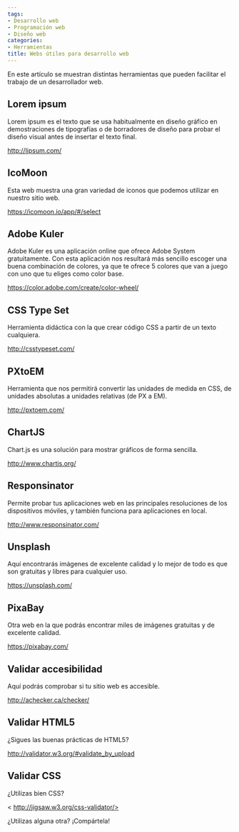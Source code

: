```yaml
---
tags:
- Desarrollo web
- Programación web
- Diseño web
categories:
- Herramientas
title: Webs útiles para desarrollo web
---
```


En este artículo se muestran distintas herramientas que pueden facilitar el trabajo de un desarrollador web.

## Lorem ipsum

Lorem ipsum es el texto que se usa habitualmente en diseño gráfico en demostraciones de tipografías o de borradores de diseño para probar el diseño visual antes de insertar el texto final.

<http://lipsum.com/>

## IcoMoon

Esta web muestra una gran variedad de iconos que podemos utilizar en nuestro sitio web.

<https://icomoon.io/app/#/select>

## Adobe Kuler

Adobe Kuler es una aplicación online que ofrece Adobe System gratuitamente. Con esta aplicación nos resultará más sencillo escoger una buena combinación de colores, ya que te ofrece 5 colores que van a juego con uno que tu eliges como color base.

<https://color.adobe.com/create/color-wheel/>

## CSS Type Set

Herramienta didáctica con la que crear código CSS a partir de un texto cualquiera.

<http://csstypeset.com/>

## PXtoEM

 Herramienta que nos permitirá convertir las unidades de medida en CSS, de unidades absolutas a unidades relativas (de PX a EM).
 
 <http://pxtoem.com/>
 
## ChartJS
 
 Chart.js es una solución para mostrar gráficos de forma sencilla.
 
 <http://www.chartjs.org/>
 
## Responsinator
 
Permite probar tus aplicaciones web en las principales resoluciones de los dispositivos móviles, y también funciona para aplicaciones en local.
 
 <http://www.responsinator.com/>
 
## Unsplash
 
 Aquí encontrarás imágenes de excelente calidad y lo mejor de todo es que son gratuitas y libres para cualquier uso.
 
 <https://unsplash.com/>
 
## PixaBay
 
 Otra web en la que podrás encontrar miles de imágenes gratuitas y de excelente calidad.
 
 <https://pixabay.com/>
 
 ## Validar accesibilidad
 
 Aquí podrás comprobar si tu sitio web es accesible.
 
 <http://achecker.ca/checker/>
 
 ## Validar HTML5
 
 ¿Sigues las buenas prácticas de HTML5?
 
 <http://validator.w3.org/#validate_by_upload>
 
 ## Validar CSS
 
 ¿Utilizas bien CSS?
 
< http://jigsaw.w3.org/css-validator/>
 
 
 ¿Utilizas alguna otra? ¡Compártela!

